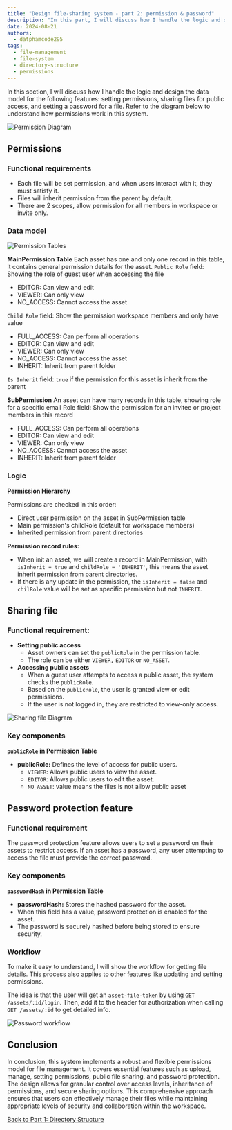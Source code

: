 ```yaml
---
title: "Design file-sharing system - part 2: permission & password"
description: "In this part, I will discuss how I handle the logic and design the data model for the following features: setting permissions, sharing files for public access, and setting a password for a file."
date: 2024-08-21
authors:
  - datphamcode295
tags:
  - file-management
  - file-system
  - directory-structure
  - permissions
---
```


In this section, I will discuss how I handle the logic and design the data model for the following features: setting permissions, sharing files for public access, and setting a password for a file. Refer to the diagram below to understand how permissions work in this system.

![Permission Diagram](assets/design-file-sharing-system_3.webp)

## Permissions

### Functional requirements

- Each file will be set permission, and when users interact with it, they must satisfy it.
- Files will inherit permission from the parent by default.
- There are 2 scopes, allow permission for all members in workspace or invite only.

### Data model

![Permission Tables](assets/design-file-sharing-system_4.webp)

**MainPermission Table**
Each asset has one and only one record in this table, it contains general permission details for the asset.
`Public Role` field: Showing the role of guest user when accessing the file

- EDITOR: Can view and edit
- VIEWER: Can only view
- NO_ACCESS: Cannot access the asset

`Child Role` field: Show the permission workspace members and only have value

- FULL_ACCESS: Can perform all operations
- EDITOR: Can view and edit
- VIEWER: Can only view
- NO_ACCESS: Cannot access the asset
- INHERIT: Inherit from parent folder

`Is Inherit` field: `true` if the permission for this asset is inherit from the parent

**SubPermission**
An asset can have many records in this table, showing role for a specific email
Role field: Show the permission for an invitee or project members in this record

- FULL_ACCESS: Can perform all operations
- EDITOR: Can view and edit
- VIEWER: Can only view
- NO_ACCESS: Cannot access the asset
- INHERIT: Inherit from parent folder

### Logic

**Permission Hierarchy**

Permissions are checked in this order:

- Direct user permission on the asset in SubPermission table
- Main permission's childRole (default for workspace members)
- Inherited permission from parent directories

**Permission record rules:**

- When init an asset, we will create a record in MainPermission, with `isInherit = true` and `childRole = 'INHERIT'`, this means the asset inherit permission from parent directories.
- If there is any update in the permission, the `isInherit = false` and `chilRole` value will be set as specific permission but not `INHERIT`.

## Sharing file

### Functional requirement:

- **Setting public access**
  - Asset owners can set the `publicRole` in the permission table.
  - The role can be either `VIEWER,` `EDITOR` or `NO_ASSET`.
- **Accessing public assets**
  - When a guest user attempts to access a public asset, the system checks the `publicRole`.
  - Based on the `publicRole`, the user is granted view or edit permissions.
  - If the user is not logged in, they are restricted to view-only access.

![Sharing file Diagram](assets/design-file-sharing-system_5.webp)

### Key components

**`publicRole` in Permission Table**

- **publicRole:** Defines the level of access for public users.
  - `VIEWER`: Allows public users to view the asset.
  - `EDITOR`: Allows public users to edit the asset.
  - `NO_ASSET`: value means the files is not allow public asset

## Password protection feature

### Functional requirement

The password protection feature allows users to set a password on their assets to restrict access. If an asset has a password, any user attempting to access the file must provide the correct password.

### Key components

**`passwordHash` in Permission Table**

- **passwordHash:** Stores the hashed password for the asset.
- When this field has a value, password protection is enabled for the asset.
- The password is securely hashed before being stored to ensure security.

### Workflow

To make it easy to understand, I will show the workflow for getting file details. This process also applies to other features like updating and setting permissions.

The idea is that the user will get an `asset-file-token` by using `GET /assets/:id/login`. Then, add it to the header for authorization when calling `GET /assets/:id` to get detailed info.

![Password workflow](assets/design-file-sharing-system_6.webp)

## Conclusion

In conclusion, this system implements a robust and flexible permissions model for file management. It covers essential features such as upload, manage, setting permissions, public file sharing, and password protection. The design allows for granular control over access levels, inheritance of permissions, and secure sharing options. This comprehensive approach ensures that users can effectively manage their files while maintaining appropriate levels of security and collaboration within the workspace.

[Back to Part 1: Directory Structure](https://memo.d.foundation/playground/01_literature/design-file-sharing-system-part-1-directory-structure/)
